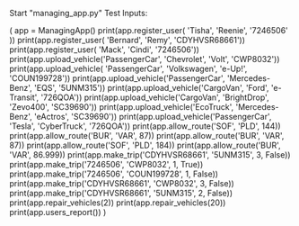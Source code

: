 Start "managing_app.py"
Test Inputs:

(
app = ManagingApp()
print(app.register_user( 'Tisha', 'Reenie', '7246506' ))
print(app.register_user( 'Bernard', 'Remy', 'CDYHVSR68661'))
print(app.register_user( 'Mack', 'Cindi', '7246506'))
print(app.upload_vehicle('PassengerCar', 'Chevrolet', 'Volt', 'CWP8032'))
print(app.upload_vehicle( 'PassengerCar', 'Volkswagen', 'e-Up!', 'COUN199728'))
print(app.upload_vehicle('PassengerCar', 'Mercedes-Benz', 'EQS', '5UNM315'))
print(app.upload_vehicle('CargoVan', 'Ford', 'e-Transit', '726QOA'))
print(app.upload_vehicle('CargoVan', 'BrightDrop', 'Zevo400', 'SC39690'))
print(app.upload_vehicle('EcoTruck', 'Mercedes-Benz', 'eActros', 'SC39690'))
print(app.upload_vehicle('PassengerCar', 'Tesla', 'CyberTruck', '726QOA'))
print(app.allow_route('SOF', 'PLD', 144))
print(app.allow_route('BUR', 'VAR', 87))
print(app.allow_route('BUR', 'VAR', 87))
print(app.allow_route('SOF', 'PLD', 184))
print(app.allow_route('BUR', 'VAR', 86.999))
print(app.make_trip('CDYHVSR68661', '5UNM315', 3, False))
print(app.make_trip('7246506', 'CWP8032', 1, True))
print(app.make_trip('7246506', 'COUN199728', 1, False))
print(app.make_trip('CDYHVSR68661', 'CWP8032', 3, False))
print(app.make_trip('CDYHVSR68661', '5UNM315', 2, False))
print(app.repair_vehicles(2))
print(app.repair_vehicles(20))
print(app.users_report())
)
